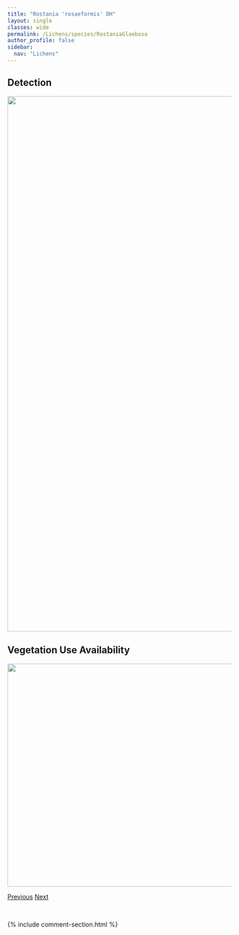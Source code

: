 ```yaml
---
title: "Rostania 'rosaeformis' DH"
layout: single
classes: wide
permalink: /Lichens/species/RostaniaGlaebosa
author_profile: false
sidebar:
  nav: "Lichens"
---
```


<h2>Detection</h2>

<a href="https://drive.google.com/uc?export=view&id=15BKipd40A2YemTHjWTwrCY8CW8aca0t3">
<img src="https://drive.google.com/uc?export=view&id=15BKipd40A2YemTHjWTwrCY8CW8aca0t3" height = "1200" width = "800">
</a>


<h2>Vegetation Use Availability</h2>

<a href="https://drive.google.com/uc?export=view&id=1vELBcHE-5bpUdsG8EvUFF63KVkk5G9-L">
<img src="https://drive.google.com/uc?export=view&id=1vELBcHE-5bpUdsG8EvUFF63KVkk5G9-L" height = "500" width = "1000">
</a>


<a href="/DevelopmentWebsite/Lichens/species/RhizoplacaSubdiscrepans" class="pagination--pager" title="Rhizoplaca subdiscrepans">Previous</a> <a href="/DevelopmentWebsite/Lichens/species/RostaniaVespertillionis" class="pagination--pager" title="Rostania vespertillionis">Next</a>

<p>&nbsp;</p>

{% include comment-section.html %}
